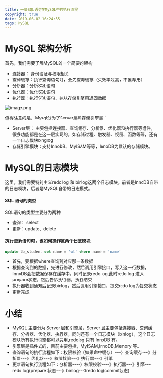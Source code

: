 ```yaml
---
title: 一条SQL语句在MySQL中的执行流程
copyright: true
date: 2019-06-02 16:24:55
tags: MySQL
---
```


# MySQL 架构分析
首先，我们需要了解MySQL的一个简要的架构
- 连接器： 身份验证与权限相关
- 查询缓存：执行查询语句时，会先查询缓存（失效率过高，不推荐用）
- 分析器：分析SQL语句
- 优化器：优化SQL语句
- 执行器：执行SQL语句，并从存储引擎用返回数据

![image.png](https://upload-images.jianshu.io/upload_images/13918038-ee859e1716a3b4e5.png?imageMogr2/auto-orient/strip%7CimageView2/2/w/1240)

值得注意的是，Mysql分为了Server层和存储引擎层：
- Server层： 主要包括连接器、查询缓存、分析器、优化器和执行器等组件，很多功能都是在这一层实现的，如存储过程、触发器、视图、函数等等，还有一个日志模块binglog
- 存储引擎模块：支持InnoDB、MyISAM等等，InnoDB为默认的存储模块。

# MySQL的日志模块
这里，我们需要特别主义redo log 和 binlog这两个日志模块，前者是InnoDB自带的日志模块，后者是MySQL自带的日志模式。

#### SQL 语句的类型
SQL语句的类型主要分为两种
- 查询： select
- 更新：update、delete

#### 执行更新语句时，该如何操作这两个日志模块
```sql
update tb_student set name = 'wt' where name = 'name'
```
- 首先，要根据where查询到对应那一条数据
- 根据查询到的数据，先进行修改，然后调用引擎接口，写入这一行数据，InnoDB会把数据保存在缓存中，同时记录redo log,此时redo log 进入prepare状态，然后告诉执行器，执行结束
- 执行器收到通知后记录binlog，然后调用引擎接口，提交redo log为提交状态
- 更新完成

# 小结
- MySQL 主要分为 Server 层和引擎层，Server 层主要包括连接器、查询缓存、分析器、优化器、执行器，同时还有一个日志模块（binlog），这个日志模块所有执行引擎都可以共用,redolog 只有 InnoDB 有。
- 引擎层是插件式的，目前主要包括，MyISAM,InnoDB,Memory 等。
- 查询语句的执行流程如下：权限校验（如果命中缓存）---》查询缓存---》分析器---》优化器---》权限校验---》执行器---》引擎
- 更新语句执行流程如下：分析器----》权限校验----》执行器---》引擎---redo log(prepare 状态---》binlog---》redo log(commit状态)
